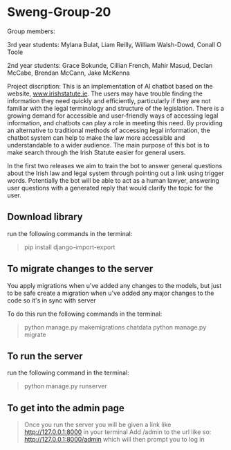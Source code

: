 # Sweng-Group-20

Group members:

3rd year students:
Mylana Bulat,
Liam Reilly,
William Walsh-Dowd, 
Conall O Toole

2nd year students:
Grace Bokunde,
Cillian French,
Mahir Masud,
Declan McCabe,
Brendan McCann,
Jake McKenna

Project discription:
This is an implementation of AI chatbot based on the website, www.irishstatute.ie.  The users may have trouble finding the information they need quickly and efficiently, particularly if they are not familiar with the legal terminology and structure of the legislation.
There is a growing demand for accessible and user-friendly ways of accessing legal information, and chatbots can play a role in meeting this need. By providing an alternative to traditional methods of accessing legal information, the chatbot system can help to make the law more accessible and understandable to a wider audience. The main purpose of this bot is to make search through the Irish Statute easier for general users.

In the first two releases we aim to train the bot to answer general questions about the Irish law and legal system through pointing out a link using trigger words. 
Potentially the bot will be able to act as a human lawyer, answering user questions with a generated reply that would clarify the topic for the user. 

## Download library

run the following commands in the terminal:
> pip install django-import-export

## To migrate changes to the server

You apply migrations when u've added any changes to the models, but just to be safe create a migration when u've added any major changes to the code so it's in sync with server

To do this run the following commands in the terminal:
> python manage.py makemigrations chatdata
> python manage.py migrate

## To run the server

run the following command in the terminal: 
> python manage.py runserver

## To get into the admin page

> Once you run the server you will be given a link like http://127.0.0.1:8000 in your terminal
> Add /admin to the url like so: http://127.0.0.1:8000/admin which will then prompt you to log in 



